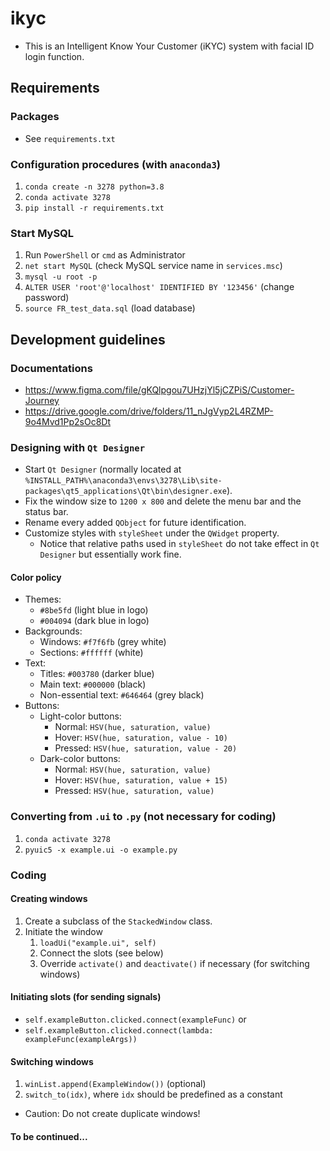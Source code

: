 # ikyc
* This is an Intelligent
Know Your Customer (iKYC) system with facial ID login function.
## Requirements
### Packages
* See `requirements.txt`
### Configuration procedures (with `anaconda3`)
1. `conda create -n 3278 python=3.8`
2. `conda activate 3278`
3. `pip install -r requirements.txt`
### Start MySQL
1. Run `PowerShell` or `cmd` as Administrator
2. `net start MySQL` (check MySQL service name in `services.msc`)
3. `mysql -u root -p`
4. `ALTER USER 'root'@'localhost' IDENTIFIED BY '123456'` (change password)
5. `source FR_test_data.sql` (load database)
## Development guidelines
### Documentations
* https://www.figma.com/file/gKQlpgou7UHzjYl5jCZPiS/Customer-Journey
* https://drive.google.com/drive/folders/11_nJgVyp2L4RZMP-9o4Mvd1Pp2sOc8Dt
### Designing with `Qt Designer`
* Start `Qt Designer` (normally located at `%INSTALL_PATH%\anaconda3\envs\3278\Lib\site-packages\qt5_applications\Qt\bin\designer.exe`).
* Fix the window size  to `1200 x 800` and delete the menu bar and the status bar. 
* Rename every added `QObject` for future identification. 
* Customize styles with `styleSheet` under the `QWidget` property. 
  * Notice that relative paths used in `styleSheet` do not take effect in `Qt Designer` but essentially work fine. 
#### Color policy
* Themes:
  * `#8be5fd` (light blue in logo)
  * `#004094` (dark blue in logo)
* Backgrounds:
  * Windows: `#f7f6fb` (grey white)
  * Sections: `#ffffff` (white)
* Text: 
  * Titles: `#003780` (darker blue)
  * Main text: `#000000` (black)
  * Non-essential text: `#646464` (grey black)
* Buttons:
  * Light-color buttons: 
    * Normal: `HSV(hue, saturation, value)`
    * Hover: `HSV(hue, saturation, value - 10)`
    * Pressed: `HSV(hue, saturation, value - 20)`
  * Dark-color buttons: 
    * Normal: `HSV(hue, saturation, value)`
    * Hover: `HSV(hue, saturation, value + 15)`
    * Pressed: `HSV(hue, saturation, value)`
### Converting from `.ui` to `.py` (not necessary for coding)
1. `conda activate 3278`
2. `pyuic5 -x example.ui -o example.py`
### Coding
#### Creating windows
1. Create a subclass of the `StackedWindow` class.
2. Initiate the window
   1. `loadUi("example.ui", self)`
   2. Connect the slots (see below)
   3. Override `activate()` and `deactivate()` if necessary (for switching windows)
#### Initiating slots (for sending signals)
* `self.exampleButton.clicked.connect(exampleFunc)` or
* `self.exampleButton.clicked.connect(lambda: exampleFunc(exampleArgs))`
#### Switching windows
1. `winList.append(ExampleWindow())` (optional) 
2. `switch_to(idx)`, where `idx` should be predefined as a constant
* Caution: Do not create duplicate windows! 
#### To be continued...